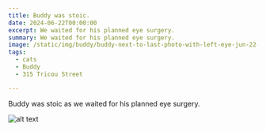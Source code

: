 ```yaml
---
title: Buddy was stoic.
date: 2024-06-22T00:00:00
excerpt: We waited for his planned eye surgery.
summary: We waited for his planned eye surgery.
image: /static/img/buddy/buddy-next-to-last-photo-with-left-eye-jun-22-2024.jpeg
tags:
  - cats
  - Buddy
  - 315 Tricou Street

---
```


Buddy was stoic as we waited for his planned eye surgery.

![alt text](/static/img/buddy/buddy-next-to-last-photo-with-left-eye-jun-22-2024.jpeg)
